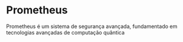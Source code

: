 # Prometheus
Prometheus é um sistema de segurança avançada, fundamentado em tecnologias avançadas de computação quântica

